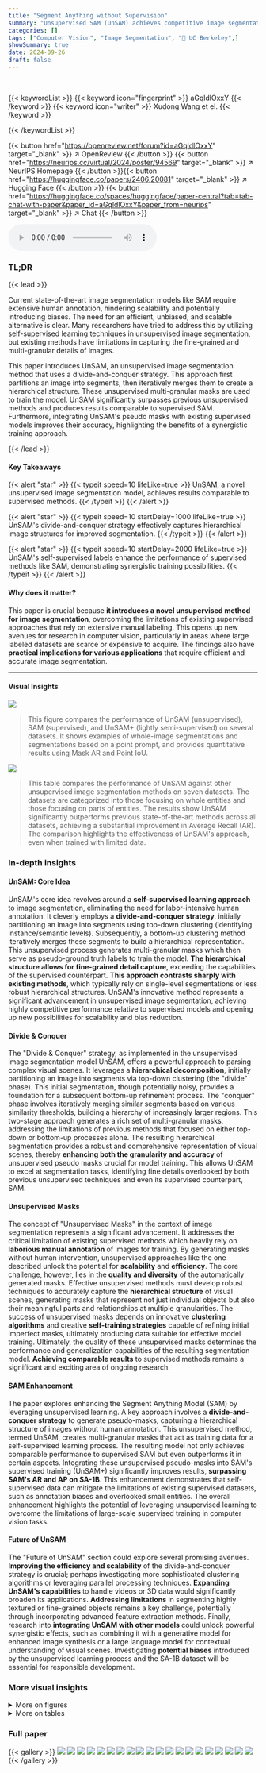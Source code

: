 ```yaml
---
title: "Segment Anything without Supervision"
summary: "Unsupervised SAM (UnSAM) achieves competitive image segmentation results without human annotation, surpassing previous unsupervised methods and even improving supervised SAM's accuracy."
categories: []
tags: ["Computer Vision", "Image Segmentation", "🏢 UC Berkeley",]
showSummary: true
date: 2024-09-26
draft: false
---
```


<br>

{{< keywordList >}}
{{< keyword icon="fingerprint" >}} aGqldlOxxY {{< /keyword >}}
{{< keyword icon="writer" >}} Xudong Wang et el. {{< /keyword >}}
 
{{< /keywordList >}}

{{< button href="https://openreview.net/forum?id=aGqldlOxxY" target="_blank" >}}
↗ OpenReview
{{< /button >}}
{{< button href="https://neurips.cc/virtual/2024/poster/94569" target="_blank" >}}
↗ NeurIPS Homepage
{{< /button >}}{{< button href="https://huggingface.co/papers/2406.20081" target="_blank" >}}
↗ Hugging Face
{{< /button >}}
{{< button href="https://huggingface.co/spaces/huggingface/paper-central?tab=tab-chat-with-paper&paper_id=aGqldlOxxY&paper_from=neurips" target="_blank" >}}
↗ Chat
{{< /button >}}



<audio controls>
    <source src="https://ai-paper-reviewer.com/aGqldlOxxY/podcast.wav" type="audio/wav">
    Your browser does not support the audio element.
</audio>


### TL;DR


{{< lead >}}

Current state-of-the-art image segmentation models like SAM require extensive human annotation, hindering scalability and potentially introducing biases.  The need for an efficient, unbiased, and scalable alternative is clear.  Many researchers have tried to address this by utilizing self-supervised learning techniques in unsupervised image segmentation, but existing methods have limitations in capturing the fine-grained and multi-granular details of images. 



This paper introduces UnSAM, an unsupervised image segmentation method that uses a divide-and-conquer strategy. This approach first partitions an image into segments, then iteratively merges them to create a hierarchical structure. These unsupervised multi-granular masks are used to train the model.  UnSAM significantly surpasses previous unsupervised methods and produces results comparable to supervised SAM.  Furthermore, integrating UnSAM's pseudo masks with existing supervised models improves their accuracy, highlighting the benefits of a synergistic training approach.

{{< /lead >}}


#### Key Takeaways

{{< alert "star" >}}
{{< typeit speed=10 lifeLike=true >}} UnSAM, a novel unsupervised image segmentation model, achieves results comparable to supervised methods. {{< /typeit >}}
{{< /alert >}}

{{< alert "star" >}}
{{< typeit speed=10 startDelay=1000 lifeLike=true >}} UnSAM's divide-and-conquer strategy effectively captures hierarchical image structures for improved segmentation. {{< /typeit >}}
{{< /alert >}}

{{< alert "star" >}}
{{< typeit speed=10 startDelay=2000 lifeLike=true >}} UnSAM's self-supervised labels enhance the performance of supervised methods like SAM, demonstrating synergistic training possibilities. {{< /typeit >}}
{{< /alert >}}

#### Why does it matter?
This paper is crucial because **it introduces a novel unsupervised method for image segmentation**, overcoming the limitations of existing supervised approaches that rely on extensive manual labeling.  This opens up new avenues for research in computer vision, particularly in areas where large labeled datasets are scarce or expensive to acquire. The findings also have **practical implications for various applications** that require efficient and accurate image segmentation.

------
#### Visual Insights



![](https://ai-paper-reviewer.com/aGqldlOxxY/figures_1_1.jpg)

> This figure compares the performance of UnSAM (unsupervised), SAM (supervised), and UnSAM+ (lightly semi-supervised) on several datasets.  It shows examples of whole-image segmentations and segmentations based on a point prompt, and provides quantitative results using Mask AR and Point IoU.





![](https://ai-paper-reviewer.com/aGqldlOxxY/tables_6_1.jpg)

> This table compares the performance of UnSAM against other unsupervised image segmentation methods on seven datasets.  The datasets are categorized into those focusing on whole entities and those focusing on parts of entities.  The results show UnSAM significantly outperforms previous state-of-the-art methods across all datasets, achieving a substantial improvement in Average Recall (AR).  The comparison highlights the effectiveness of UnSAM's approach, even when trained with limited data.





### In-depth insights


#### UnSAM: Core Idea
UnSAM's core idea revolves around a **self-supervised learning approach** to image segmentation, eliminating the need for labor-intensive human annotation.  It cleverly employs a **divide-and-conquer strategy**, initially partitioning an image into segments using top-down clustering (identifying instance/semantic levels). Subsequently, a bottom-up clustering method iteratively merges these segments to build a hierarchical representation. This unsupervised process generates multi-granular masks which then serve as pseudo-ground truth labels to train the model. **The hierarchical structure allows for fine-grained detail capture**, exceeding the capabilities of the supervised counterpart.  **This approach contrasts sharply with existing methods**, which typically rely on single-level segmentations or less robust hierarchical structures.  UnSAM's innovative method represents a significant advancement in unsupervised image segmentation, achieving highly competitive performance relative to supervised models and opening up new possibilities for scalability and bias reduction.

#### Divide & Conquer
The "Divide & Conquer" strategy, as implemented in the unsupervised image segmentation model UnSAM, offers a powerful approach to parsing complex visual scenes.  It leverages a **hierarchical decomposition**, initially partitioning an image into segments via top-down clustering (the "divide" phase). This initial segmentation, though potentially noisy, provides a foundation for a subsequent bottom-up refinement process. The "conquer" phase involves iteratively merging similar segments based on various similarity thresholds, building a hierarchy of increasingly larger regions. This two-stage approach generates a rich set of multi-granular masks, addressing the limitations of previous methods that focused on either top-down or bottom-up processes alone.  The resulting hierarchical segmentation provides a robust and comprehensive representation of visual scenes, thereby **enhancing both the granularity and accuracy** of unsupervised pseudo masks crucial for model training. This allows UnSAM to excel at segmentation tasks, identifying fine details overlooked by both previous unsupervised techniques and even its supervised counterpart, SAM.

#### Unsupervised Masks
The concept of "Unsupervised Masks" in the context of image segmentation represents a significant advancement.  It addresses the critical limitation of existing supervised methods which heavily rely on **laborious manual annotation** of images for training.  By generating masks without human intervention, unsupervised approaches like the one described unlock the potential for **scalability** and **efficiency**.  The core challenge, however, lies in the **quality and diversity** of the automatically generated masks.  Effective unsupervised methods must develop robust techniques to accurately capture the **hierarchical structure** of visual scenes, generating masks that represent not just individual objects but also their meaningful parts and relationships at multiple granularities.  The success of unsupervised masks depends on innovative **clustering algorithms** and creative **self-training strategies** capable of refining initial imperfect masks, ultimately producing data suitable for effective model training.  Ultimately, the quality of these unsupervised masks determines the performance and generalization capabilities of the resulting segmentation model.  **Achieving comparable results** to supervised methods remains a significant and exciting area of ongoing research.

#### SAM Enhancement
The paper explores enhancing the Segment Anything Model (SAM) by leveraging unsupervised learning.  A key approach involves a **divide-and-conquer strategy** to generate pseudo-masks, capturing a hierarchical structure of images without human annotation. This unsupervised method, termed UnSAM, creates multi-granular masks that act as training data for a self-supervised learning process.  The resulting model not only achieves comparable performance to supervised SAM but even outperforms it in certain aspects. Integrating these unsupervised pseudo-masks into SAM's supervised training (UnSAM+) significantly improves results, **surpassing SAM's AR and AP on SA-1B**.  This enhancement demonstrates that self-supervised data can mitigate the limitations of existing supervised datasets, such as annotation biases and overlooked small entities. The overall enhancement highlights the potential of leveraging unsupervised learning to overcome the limitations of large-scale supervised training in computer vision tasks.

#### Future of UnSAM
The "Future of UnSAM" section could explore several promising avenues.  **Improving the efficiency and scalability** of the divide-and-conquer strategy is crucial; perhaps investigating more sophisticated clustering algorithms or leveraging parallel processing techniques. **Expanding UnSAM's capabilities** to handle videos or 3D data would significantly broaden its applications.  **Addressing limitations** in segmenting highly textured or fine-grained objects remains a key challenge, potentially through incorporating advanced feature extraction methods.  Finally, research into **integrating UnSAM with other models** could unlock powerful synergistic effects, such as combining it with a generative model for enhanced image synthesis or a large language model for contextual understanding of visual scenes.  Investigating **potential biases** introduced by the unsupervised learning process and the SA-1B dataset will be essential for responsible development.


### More visual insights

<details>
<summary>More on figures
</summary>


![](https://ai-paper-reviewer.com/aGqldlOxxY/figures_3_1.jpg)

> This figure illustrates the two-stage pipeline used in UnSAM to generate pseudo masks for training. The first stage (divide) uses top-down clustering to extract initial semantic/instance-level masks.  The second stage (conquer) uses iterative bottom-up clustering to refine these masks, creating a hierarchy of masks with varying levels of granularity. This hierarchical structure represents the hierarchical structure of visual scenes.


![](https://ai-paper-reviewer.com/aGqldlOxxY/figures_6_1.jpg)

> This figure shows a comparison of the ground truth masks from the SA-1B dataset and the unsupervised pseudo-masks generated by the UnSAM model. The figure highlights that UnSAM is able to generate masks not only for coarse-grained objects, but also for fine-grained details that are often missed in the human-annotated ground truth masks. This demonstrates the ability of UnSAM to capture a wider range of granularity levels compared to previous methods.


![](https://ai-paper-reviewer.com/aGqldlOxxY/figures_7_1.jpg)

> This figure shows a comparison of image segmentations produced by three different models: SAM (supervised), UnSAM (unsupervised), and UnSAM+ (lightly supervised) on the COCO dataset.  The top row displays a set of raw images from the COCO dataset. The second row displays the segmentation masks generated by the SAM model. The third row displays the segmentation masks generated by the UnSAM model. The bottom row displays the segmentation masks generated by the UnSAM+ model.  The goal is to visually demonstrate the differences in segmentation quality and detail between the three models. The color variations within each segmentation likely represent different identified objects or regions within the image.


![](https://ai-paper-reviewer.com/aGqldlOxxY/figures_8_1.jpg)

> This figure compares the performance of UnSAM against previous state-of-the-art unsupervised segmentation methods.  It showcases UnSAM's ability to generate more fine-grained masks and a wider range of granularity levels compared to existing techniques, using examples from the SA-1B dataset.


![](https://ai-paper-reviewer.com/aGqldlOxxY/figures_8_2.jpg)

> This figure displays a qualitative comparison of the promptable image segmentation results obtained using three different models: the fully-supervised SAM, the unsupervised UnSAM, and the lightly semi-supervised UnSAM+.  The comparison highlights the ability of UnSAM and UnSAM+ to generate high-quality, multi-granular segmentation masks from point prompts, which are represented by star marks in the images. The results showcase the performance of the proposed unsupervised and semi-supervised methods in comparison to the fully-supervised state-of-the-art.


![](https://ai-paper-reviewer.com/aGqldlOxxY/figures_9_1.jpg)

> This figure displays a comparison of image segmentations across three different models: SAM (supervised), UnSAM (unsupervised), and UnSAM+ (lightly supervised).  For several images from the SA-1B dataset, it shows the original image alongside the segmentations produced by each model. This visual comparison highlights the differences in segmentation quality and granularity between the supervised and unsupervised approaches, showcasing UnSAM's ability to produce segmentations comparable to SAM, especially when augmented with a small amount of supervised data as in UnSAM+.


![](https://ai-paper-reviewer.com/aGqldlOxxY/figures_15_1.jpg)

> This figure compares the performance of UnSAM (unsupervised), SAM (supervised), and UnSAM+ (lightly supervised) on several datasets.  The top half shows example images and their segmentations using SAM and UnSAM, illustrating UnSAM's ability to produce comparable results without human supervision. The bottom half presents quantitative results, showing that UnSAM significantly outperforms previous state-of-the-art unsupervised methods and that UnSAM+ even surpasses SAM's performance.


![](https://ai-paper-reviewer.com/aGqldlOxxY/figures_16_1.jpg)

> This figure provides more visual comparisons of the results from the SAM, UnSAM, and UnSAM+ models on the COCO dataset.  Each row shows four images, following the pattern of raw image, SAM segmentation, UnSAM segmentation, and UnSAM+ segmentation. The color-coded segmentations allow for a visual comparison of the models' performance in segmenting various objects in different images.


![](https://ai-paper-reviewer.com/aGqldlOxxY/figures_17_1.jpg)

> This figure showcases instances where the unsupervised model, UnSAM, struggles to achieve accurate segmentation compared to the supervised model SAM. The examples highlight the challenges posed by dense fine-grained details and instances with similar textures, where UnSAM tends to miss objects or over-segment the scene. It illustrates limitations associated with unsupervised approaches in handling complex visual data compared to supervised models with access to labelled data.


</details>




<details>
<summary>More on tables
</summary>


![](https://ai-paper-reviewer.com/aGqldlOxxY/tables_7_1.jpg)
> This table compares the performance of three different models: SAM (supervised), UnSAM (unsupervised), and UnSAM+ (lightly supervised) across various datasets.  The key takeaway is that integrating the unsupervised pseudo-masks generated by UnSAM into the training data of SAM significantly improves performance, highlighting the value of the self-supervised labels generated by UnSAM.

![](https://ai-paper-reviewer.com/aGqldlOxxY/tables_7_2.jpg)
> This table compares the performance of three models on the SA-1B dataset: the fully supervised SAM, the unsupervised UnSAM, and the lightly semi-supervised UnSAM+.  The metrics used are Average Precision (AP), Average Recall at 1000 (AR1000), and Average Recall at different IoU thresholds (ARS, ARM, ARL). UnSAM+ shows improvements in several metrics compared to SAM, highlighting the potential benefits of integrating unsupervised pseudo-masks into the training process.

![](https://ai-paper-reviewer.com/aGqldlOxxY/tables_7_3.jpg)
> This table presents the performance comparison of UnSAM and SOHES methods on the task of unsupervised pseudo mask generation.  The methods are evaluated using the SA-1B dataset's ground truth annotations.  The results are presented in terms of average recall (AR) across different metrics: AR1000 (average recall on 1000 randomly selected images), ARs (average recall on small entities), ARM (average recall on medium entities), and ARl (average recall on large entities).  The table highlights the significant improvement achieved by UnSAM over the previous state-of-the-art (SOTA) method, SOHES, across all metrics.

![](https://ai-paper-reviewer.com/aGqldlOxxY/tables_8_1.jpg)
> This table compares the performance of three different models (SAM, UnSAM, and UnSAM+) on the promptable image segmentation task using the COCO dataset.  It highlights that UnSAM+, a lightly semi-supervised model trained with only 1% of the SA-1B dataset, outperforms the fully supervised SAM model, even though it uses a smaller backbone network.

</details>




### Full paper

{{< gallery >}}
<img src="https://ai-paper-reviewer.com/aGqldlOxxY/1.png" class="grid-w50 md:grid-w33 xl:grid-w25" />
<img src="https://ai-paper-reviewer.com/aGqldlOxxY/2.png" class="grid-w50 md:grid-w33 xl:grid-w25" />
<img src="https://ai-paper-reviewer.com/aGqldlOxxY/3.png" class="grid-w50 md:grid-w33 xl:grid-w25" />
<img src="https://ai-paper-reviewer.com/aGqldlOxxY/4.png" class="grid-w50 md:grid-w33 xl:grid-w25" />
<img src="https://ai-paper-reviewer.com/aGqldlOxxY/5.png" class="grid-w50 md:grid-w33 xl:grid-w25" />
<img src="https://ai-paper-reviewer.com/aGqldlOxxY/6.png" class="grid-w50 md:grid-w33 xl:grid-w25" />
<img src="https://ai-paper-reviewer.com/aGqldlOxxY/7.png" class="grid-w50 md:grid-w33 xl:grid-w25" />
<img src="https://ai-paper-reviewer.com/aGqldlOxxY/8.png" class="grid-w50 md:grid-w33 xl:grid-w25" />
<img src="https://ai-paper-reviewer.com/aGqldlOxxY/9.png" class="grid-w50 md:grid-w33 xl:grid-w25" />
<img src="https://ai-paper-reviewer.com/aGqldlOxxY/10.png" class="grid-w50 md:grid-w33 xl:grid-w25" />
<img src="https://ai-paper-reviewer.com/aGqldlOxxY/11.png" class="grid-w50 md:grid-w33 xl:grid-w25" />
<img src="https://ai-paper-reviewer.com/aGqldlOxxY/12.png" class="grid-w50 md:grid-w33 xl:grid-w25" />
<img src="https://ai-paper-reviewer.com/aGqldlOxxY/13.png" class="grid-w50 md:grid-w33 xl:grid-w25" />
<img src="https://ai-paper-reviewer.com/aGqldlOxxY/14.png" class="grid-w50 md:grid-w33 xl:grid-w25" />
<img src="https://ai-paper-reviewer.com/aGqldlOxxY/15.png" class="grid-w50 md:grid-w33 xl:grid-w25" />
<img src="https://ai-paper-reviewer.com/aGqldlOxxY/16.png" class="grid-w50 md:grid-w33 xl:grid-w25" />
<img src="https://ai-paper-reviewer.com/aGqldlOxxY/17.png" class="grid-w50 md:grid-w33 xl:grid-w25" />
<img src="https://ai-paper-reviewer.com/aGqldlOxxY/18.png" class="grid-w50 md:grid-w33 xl:grid-w25" />
<img src="https://ai-paper-reviewer.com/aGqldlOxxY/19.png" class="grid-w50 md:grid-w33 xl:grid-w25" />
<img src="https://ai-paper-reviewer.com/aGqldlOxxY/20.png" class="grid-w50 md:grid-w33 xl:grid-w25" />
{{< /gallery >}}